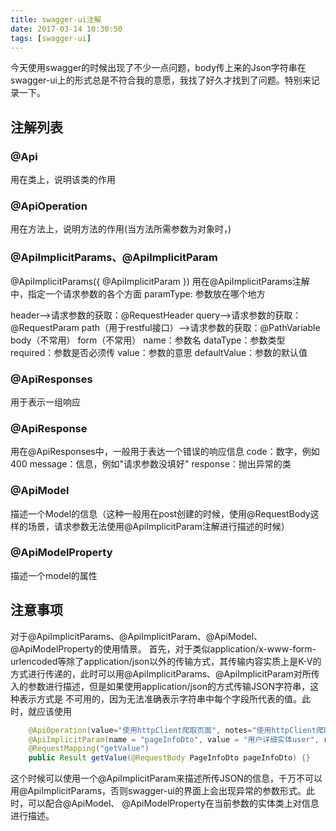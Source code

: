 ```yaml
---
title: swagger-ui注解
date: 2017-03-14 10:30:50
tags: [swagger-ui]
---
```

今天使用swagger的时候出现了不少一点问题，body传上来的Json字符串在swagger-ui上的形式总是不符合我的意愿，我找了好久才找到了问题。特别来记录一下。

## 注解列表

### @Api

用在类上，说明该类的作用

### @ApiOperation

用在方法上，说明方法的作用(当方法所需参数为对象时，)

### @ApiImplicitParams、@ApiImplicitParam

@ApiImplicitParams({
    @ApiImplicitParam
})
用在@ApiImplicitParams注解中，指定一个请求参数的各个方面
paramType:
参数放在哪个地方
>
header-->请求参数的获取：@RequestHeader
query-->请求参数的获取：@RequestParam
path（用于restful接口）-->请求参数的获取：@PathVariable
body（不常用）
form（不常用）
name：参数名
dataType：参数类型
required：参数是否必须传
value：参数的意思
defaultValue：参数的默认值

### @ApiResponses

用于表示一组响应

### @ApiResponse

用在@ApiResponses中，一般用于表达一个错误的响应信息
code：数字，例如400
message：信息，例如"请求参数没填好"
response：抛出异常的类

### @ApiModel

描述一个Model的信息（这种一般用在post创建的时候，使用@RequestBody这样的场景，请求参数无法使用@ApiImplicitParam注解进行描述的时候）

### @ApiModelProperty

描述一个model的属性

## 注意事项
对于@ApiImplicitParams、@ApiImplicitParam、@ApiModel、@ApiModelProperty的使用情景。
首先，对于类似application/x-www-form-urlencoded等除了application/json以外的传输方式，其传输内容实质上是K-V的方式进行传递的，此时可以用@ApiImplicitParams、@ApiImplicitParam对所传入的参数进行描述，但是如果使用application/json的方式传输JSON字符串，这种表示方式是
不可用的，因为无法准确表示字符串中每个字段所代表的值。此时，就应该使用

```java
    @ApiOperation(value="使用httpClient爬取页面", notes="使用httpClient爬取页面", produces = "application/json")
    @ApiImplicitParam(name = "pageInfoDto", value = "用户详细实体user", required = true, dataType = "PageInfoDto", paramType = "body")
    @RequestMapping("getValue")
    public Result getValue(@RequestBody PageInfoDto pageInfoDto) {}
```

这个时候可以使用一个@ApiImplicitParam来描述所传JSON的信息，千万不可以用@ApiImplicitParams，否则swagger-ui的界面上会出现异常的参数形式。此时，可以配合@ApiModel、 @ApiModelProperty在当前参数的实体类上对信息进行描述。

